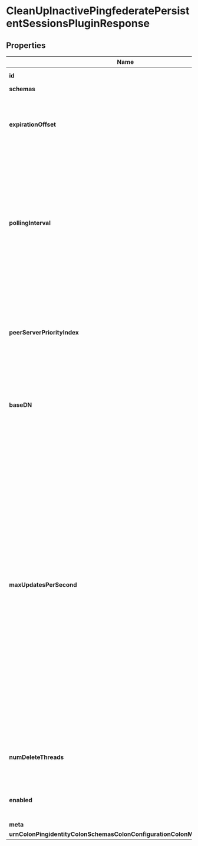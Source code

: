 

# CleanUpInactivePingfederatePersistentSessionsPluginResponse


## Properties

| Name | Type | Description | Notes |
|------------ | ------------- | ------------- | -------------|
|**id** | **String** | Name of the Plugin |  |
|**schemas** | **List&lt;EnumcleanUpInactivePingfederatePersistentSessionsPluginSchemaUrn&gt;** |  |  |
|**expirationOffset** | **String** | Sessions whose last activity timestamp is older than this offset will be removed. |  |
|**pollingInterval** | **String** | This specifies how often the plugin should check for expired data. It also controls the offset of peer servers (see the peer-server-priority-index for more information). |  |
|**peerServerPriorityIndex** | **Integer** | In a replicated environment, this determines the order in which peer servers should attempt to purge data. |  [optional] |
|**baseDN** | **String** | Only entries located within the subtree specified by this base DN are eligible for purging. |  [optional] |
|**maxUpdatesPerSecond** | **Integer** | This setting smooths out the performance impact on the server by throttling the purging to the specified maximum number of updates per second. To avoid a large backlog, this value should be set comfortably above the average rate that expired data is generated. When purge-behavior is set to subtree-delete-entries, then deletion of the entire subtree is considered a single update for the purposes of throttling. |  |
|**numDeleteThreads** | **Integer** | The number of threads used to delete expired entries. |  |
|**enabled** | **Boolean** | Indicates whether the plug-in is enabled for use. |  |
|**meta** | [**MetaMeta**](MetaMeta.md) |  |  [optional] |
|**urnColonPingidentityColonSchemasColonConfigurationColonMessagesColon20** | [**MetaUrnPingidentitySchemasConfigurationMessages20**](MetaUrnPingidentitySchemasConfigurationMessages20.md) |  |  [optional] |



